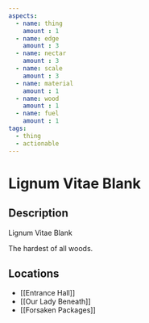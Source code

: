```yaml
---
aspects: 
  - name: thing
    amount : 1
  - name: edge
    amount : 3
  - name: nectar
    amount : 3
  - name: scale
    amount : 3
  - name: material
    amount : 1
  - name: wood
    amount : 1
  - name: fuel
    amount : 1
tags:
  - thing
  - actionable
---
```


# Lignum Vitae Blank

## Description
Lignum Vitae Blank

The hardest of all woods.
## Locations
- [[Entrance Hall]]
- [[Our Lady Beneath]]
- [[Forsaken Packages]]